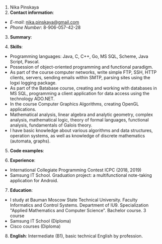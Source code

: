 1. Nika Pinskaya
2. __Contact information__:
  * *E-mail*: nika.pinskaya@gmail.com
  * *Phone Number*: 8-906-057-42-28
3. __Summary__:

4. __Skills__:
 * Programming languages: Java, C, C++, Go, MS SQL, Scheme, Java Script, Pascal.
 * Possession of object-oriented programming and functional paradigm.
 * As part of the course computer networks, write simple FTP, SSH, HTTP clients, servers, sending emails within SMTP, parsing sites using the logxi logging package.
 * As part of the Вatabase course, creating and working with databases in MS SQL, programming a client application for data access using the technology ADO.NET.
 * In the course Computer Graphics Algorithms, creating OpenGL applications.
 * Mathematical analysis, linear algebra and analytic geometry, complex analysis, mathematical logic, theory of formal languages, functional analysis, fundamentals of Galois theory.
 * I have basic knowledge about various algorithms and data structures, operation systems, as well as knowledge of discrete mathematics (automata, graphs).

5. __Code examples__:

6. __Experience__:
 * International Collegiate Programming Contest ICPC (2018, 2019)
 * Samsung IT School. Graduation project: a multifunctional note-taking application for Android.



7. __Education__:
 * I study at Bauman Moscow State Technical University. Faculty Informatics and Сontrol Systems. Department of IU9. Specialization "Applied Mathematics and Computer Science". Bachelor course. 3 course
 * Samsung IT School (Diploma)
 * Cisco courses (Diploma)

8. __English__:
 Intermediate (B1), basic technical English by profession.
